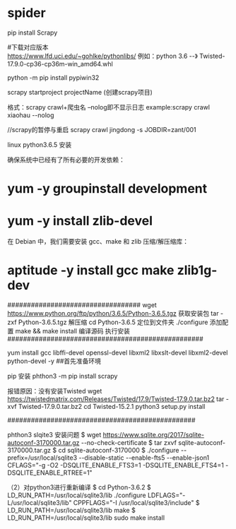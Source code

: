 # spider
pip install Scrapy

#下载对应版本  
https://www.lfd.uci.edu/~gohlke/pythonlibs/ 
例如：python 3.6 --》 Twisted-17.9.0-cp36-cp36m-win_amd64.whl

python -m pip install pypiwin32

scrapy startproject projectName (创建scrapy项目)

格式：scrapy crawl+爬虫名  –nolog即不显示日志
example:scrapy crawl xiaohau --nolog 

//scrapy的暂停与重启
scrapy crawl jingdong -s JOBDIR=zant/001

linux python3.6.5 安装

确保系统中已经有了所有必要的开发依赖：
# yum -y groupinstall development
# yum -y install zlib-devel
在 Debian 中，我们需要安装 gcc、make 和 zlib 压缩/解压缩库：
# aptitude -y install gcc make zlib1g-dev

##################################
wget https://www.python.org/ftp/python/3.6.5/Python-3.6.5.tgz 获取安装包
tar -zxf Python-3.6.5.tgz  解压缩
cd Python-3.6.5   定位到文件夹
./configure  添加配置
make && make install  编译源码 执行安装
##################################################

yum install gcc libffi-devel openssl-devel libxml2 libxslt-devel libxml2-devel python-devel -y   ##首先准备环境
 
pip  安装
phthon3 -m pip install scrapy

报错原因：没有安装Twisted
wget https://twistedmatrix.com/Releases/Twisted/17.9/Twisted-17.9.0.tar.bz2
tar -xvf Twisted-17.9.0.tar.bz2
cd Twisted-15.2.1
python3 setup.py install

################################################

phthon3 slqite3 安装问题
$ wget https://www.sqlite.org/2017/sqlite-autoconf-3170000.tar.gz --no-check-certificate
$ tar zxvf sqlite-autoconf-3170000.tar.gz
$ cd sqlite-autoconf-3170000
$ ./configure --prefix=/usr/local/sqlite3 --disable-static --enable-fts5 --enable-json1 CFLAGS="-g -O2 -DSQLITE_ENABLE_FTS3=1 -DSQLITE_ENABLE_FTS4=1 -DSQLITE_ENABLE_RTREE=1"

（2）对python3进行重新编译
$ cd Python-3.6.2
$ LD_RUN_PATH=/usr/local/sqlite3/lib ./configure LDFLAGS="-L/usr/local/sqlite3/lib" CPPFLAGS="-I /usr/local/sqlite3/include"
$ LD_RUN_PATH=/usr/local/sqlite3/lib make
$ LD_RUN_PATH=/usr/local/sqlite3/lib sudo make install
